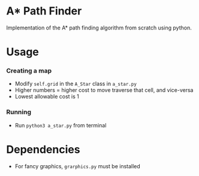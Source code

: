 # A* Path Finder

Implementation of the A* path finding algorithm from scratch using python.

# Usage

### Creating a map
* Modify `self.grid` in the `A_Star` class in `a_star.py`
* Higher numbers = higher cost to move traverse that cell, and vice-versa
* Lowest allowable cost is 1

### Running
* Run `python3 a_star.py` from terminal

# Dependencies

* For fancy graphics, `grarphics.py` must be installed
